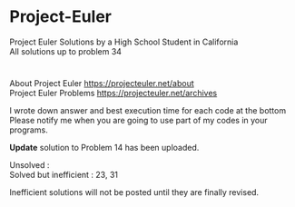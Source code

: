# Project-Euler
Project Euler Solutions by a High School Student in California  
All solutions up to problem 34  
#  
  
About Project Euler https://projecteuler.net/about  
Project Euler Problems https://projecteuler.net/archives  
  
I wrote down answer and best execution time for each code at the bottom  
Please notify me when you are going to use part of my codes in your programs.  
  
**Update** solution to Problem 14 has been uploaded.  

Unsolved :   
Solved but inefficient : 23, 31  
  
Inefficient solutions will not be posted until they are finally revised.
